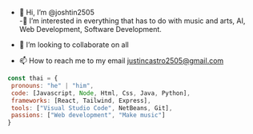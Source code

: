 - 👋 Hi, I’m @joshtin2505   
-👀 I’m interested in everything that has to do with music and arts, AI, Web Development, Software Development.

- 💞️ I’m looking to collaborate on all
- 📫 How to reach me to my email justincastro2505@gmail.com

 ```javascript
const thai = {
  pronouns: "he" | "him",
  code: [Javascript, Node, Html, Css, Java, Python],
  frameworks: [React, Tailwind, Express],
  tools: ["Visual Studio Code", NetBeans, Git],
  passions: ["Web development", "Make music"]
}
```
<!---
joshtin2505/joshtin2505 is a ✨ special ✨ repository because its `README.md` (this file) appears on your GitHub profile.
You can click the Preview link to take a look at your changes.
--->
